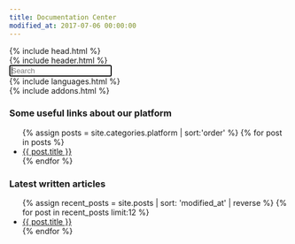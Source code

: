 ```yaml
---
title: Documentation Center
modified_at: 2017-07-06 00:00:00
---
```


<html>
  {% include head.html %}
  <body>
    <main>
      {% include header.html %}
      <div class="container index">
        <div class="row">
          <div class="search-block">
            <div class="search-form">
              <span class="fa fa-search search-icon"></span>
              <input type="text" class="form-control" id="search-input" placeholder="Search" autofocus="true">
            </div>
          </div>
        </div>
        <div class="row languages">
          {% include languages.html %}
        </div>
        <div class="row addons">
          {% include addons.html %}
        </div>
        <div class="row platform">
          <h3>Some useful links about our platform</h3>
          <div class="col-12">
            <div class="row">
              <ul>
                {% assign posts = site.categories.platform | sort:'order' %}
                {% for post in posts %}
                  <li>
                    <span class="fa fa-angle-right"></span>
                    <a href="{{ post.url }}">{{ post.title }}</a>
                  </li>
                {% endfor %}
              </ul>
            </div>
          </div>
        </div>
        <div class="row recent">
          <h3>Latest written articles</h3>
          <div class="col-12">
            <div class="row">
              <ul>
                {% assign recent_posts = site.posts | sort: 'modified_at' | reverse %}
                {% for post in recent_posts limit:12 %}
                  <li>
                    <span class="fa fa-angle-right"></span>
                    <a href="{{ post.url }}">{{ post.title }}</a>
                  </li>
                {% endfor %}
              </ul>
            </div>
          </div>
        </div>
      </div>
    </main>
  </body>
</html>

